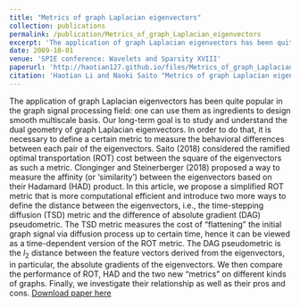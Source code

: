 ```yaml
---
title: "Metrics of graph Laplacian eigenvectors"
collection: publications
permalink: /publication/Metrics_of_graph_Laplacian_eigenvectors
excerpt: 'The application of graph Laplacian eigenvectors has been quite popular in the graph signal processing field: one can use them as ingredients to design smooth multiscale basis. Our long-term goal is to study and understand the dual geometry of graph Laplacian eigenvectors. In order to do that, it is necessary to define a certain metric to measure the behavioral differences between each pair of the eigenvectors. Saito (2018) considered the ramified optimal transportation (ROT) cost between the square of the eigenvectors as such a metric. Clonginger and Steinerberger (2018) proposed a way to measure the affinity (or ‘similarity’) between the eigenvectors based on their Hadamard (HAD) product. In this article, we propose a simplified ROT metric that is more computational efficient and introduce two more ways to define the distance between the eigenvectors, i.e., the time-stepping diffusion (TSD) metric and the difference of absolute gradient (DAG) pseudometric. The TSD metric measures the cost of “flattening” the initial graph signal via diffusion process up to certain time, hence it can be viewed as a time-dependent version of the ROT metric. The DAG pseudometric is the $l_2$ distance between the feature vectors derived from the eigenvectors, in particular, the absolute gradients of the eigenvectors. We then compare the performance of ROT, HAD and the two new “metrics” on different kinds of graphs. Finally, we investigate their relationship as well as their pros and cons.'
date: 2009-10-01
venue: 'SPIE conference: Wavelets and Sparsity XVIII'
paperurl: 'http://haotian127.github.io/files/Metrics_of_graph_Laplacian_eigenvectors.pdf'
citation: 'Haotian Li and Naoki Saito "Metrics of graph Laplacian eigenvectors", Proc. SPIE 11138, Wavelets and Sparsity XVIII, 111381K (9 September 2019).'
---
```

The application of graph Laplacian eigenvectors has been quite popular in the graph signal processing field: one can use them as ingredients to design smooth multiscale basis. Our long-term goal is to study and understand the dual geometry of graph Laplacian eigenvectors. In order to do that, it is necessary to define a certain metric to measure the behavioral differences between each pair of the eigenvectors. Saito (2018) considered the ramified optimal transportation (ROT) cost between the square of the eigenvectors as such a metric. Clonginger and Steinerberger (2018) proposed a way to measure the affinity (or ‘similarity’) between the eigenvectors based on their Hadamard (HAD) product. In this article, we propose a simplified ROT metric that is more computational efficient and introduce two more ways to define the distance between the eigenvectors, i.e., the time-stepping diffusion (TSD) metric and the difference of absolute gradient (DAG) pseudometric. The TSD metric measures the cost of “flattening” the initial graph signal via diffusion process up to certain time, hence it can be viewed as a time-dependent version of the ROT metric. The DAG pseudometric is the $l_2$ distance between the feature vectors derived from the eigenvectors, in particular, the absolute gradients of the eigenvectors. We then compare the performance of ROT, HAD and the two new “metrics” on different kinds of graphs. Finally, we investigate their relationship as well as their pros and cons.
[Download paper here](https://doi.org/10.1117/12.2528644)


